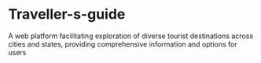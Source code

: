 # Traveller-s-guide
A web platform facilitating exploration of diverse tourist destinations across cities and states, providing comprehensive information and options for users
